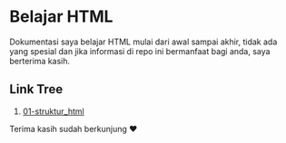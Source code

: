 # Belajar HTML

Dokumentasi saya belajar HTML mulai dari awal sampai akhir, tidak ada yang spesial dan jika informasi di repo ini bermanfaat bagi anda, saya berterima kasih.

## Link Tree

1. [01-struktur_html](https://github.com/naidra68/belajar-html/tree/main/01-struktur_html)

Terima kasih sudah berkunjung :heart: